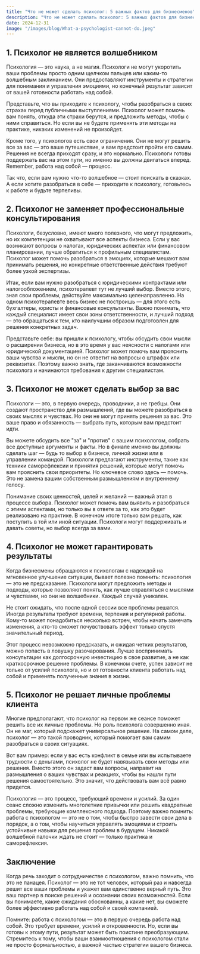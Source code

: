 ```yaml
---  
title: "Что не может сделать психолог: 5 важных фактов для бизнесменов"  
description: "Что не может сделать психолог: 5 важных фактов для бизнесменов"  
date: 2024-12-31
image: "/images/blog/What-a-psychologist-cannot-do.jpeg" 
---
```


## 1. Психолог не является волшебником

Психология — это наука, а не магия. Психологи не могут укоротить ваши проблемы просто одним щелчком пальцев или каким-то волшебным заклинанием. Они предоставляют инструменты и стратегии для понимания и управления эмоциями, но конечный результат зависит от вашей готовности работать над собой. 

Представьте, что вы приходите к психологу, чтобы разобраться в своих страхах перед публичными выступлениями. Психолог может помочь вам понять, откуда эти страхи берутся, и предложить методы, чтобы с ними справиться. Но если вы не будете применять эти методы на практике, никаких изменений не произойдет. 

Кроме того, у психологов есть свои ограничения. Они не могут решить все за вас — это ваше путешествие, и вам предстоит пройти его самим. Решения не всегда приходят сразу, и это нормально. Психологи готовы поддержать вас на этом пути, но именно вы должны двигаться вперед. Remember, работа над собой — процесс.

Так что, если вам нужно что-то волшебное — стоит поискать в сказках. А если хотите разобраться в себе — приходите к психологу, готовьтесь к работе и будьте терпеливы.
## 2. Психолог не заменяет профессиональные консультирования

Психологи, безусловно, имеют много полезного, что могут предложить, но их компетенции не охватывают все аспекты бизнеса. Если у вас возникают вопросы о налогах, юридических аспектах или финансовом планировании, лучше обратиться к профильным специалистам. Психолог может помочь разобраться в эмоциях, которые мешают вам принимать решения, но конкретные ответственные действия требуют более узкой экспертизы.

Итак, если вам нужно разобраться с юридическими контрактами или налогообложением, психотерапевт тут не лучший выбор. Вместо этого, зная свои проблемы, действуйте максимально целенаправленно. На одном психотерапевте весь бизнес не построишь — для этого есть бухгалтеры, юристы и финансовые консультанты. Важно понимать, что каждый специалист имеет свои зоны ответственности, и лучший подход — это обращаться к тем, кто наилучшим образом подготовлен для решения конкретных задач.

Представьте себе: вы пришли к психологу, чтобы обсудить свои мысли о расширении бизнеса, но в это время у вас неясности с налогами или юридической документацией. Психолог может помочь вам прояснить ваши чувства и мысли, но он не ответит на вопросы о штрафах или реквизитах. Поэтому важно знать, где заканчиваются возможности психолога и начинаются требования к другим специалистам.
## 3. Психолог не может сделать выбор за вас

Психологи — это, в первую очередь, проводники, а не гребцы. Они создают пространство для размышлений, где вы можете разобраться в своих мыслях и чувствах. Но они не могут принять решения за вас. Это ваше право и обязанность — выбрать путь, которым вам предстоит идти.

Вы можете обсудить все "за" и "против" с вашим психологом, собрать все доступные аргументы и факты. Но в финале именно вы должны сделать шаг — будь то выбор в бизнесе, личной жизни или в управлении командой. Психологи предлагают инструменты, такие как техники саморефлексии и принятия решений, которые могут помочь вам прояснить свои приоритеты. Но ключевое слово здесь — помочь. Это не замена вашим собственным размышлениям и внутреннему голосу.

Понимание своих ценностей, целей и желаний — важный этап в процессе выбора. Психолог может помочь вам выявить и разобраться с этими аспектами, но только вы в ответе за то, как это будет реализовано на практике. В конечном итоге только вам решать, как поступить в той или иной ситуации. Психологи могут поддерживать и давать советы, но выбор всегда за вами.
## 4. Психолог не может гарантировать результаты

Когда бизнесмены обращаются к психологам с надеждой на мгновенное улучшение ситуации, бывает полезно помнить: психология — это не предсказание. Психологи могут предложить методы и подходы, которые позволяют понять, как лучше справляться с мыслями и чувствами, но они не волшебники. Каждый случай уникален.

Не стоит ожидать, что после одной сессии все проблемы решатся. Иногда результаты требуют времени, терпения и регулярной работы. Кому-то может понадобиться несколько встреч, чтобы начать замечать изменения, а кто-то сможет почувствовать эффект только спустя значительный период. 

Этот процесс невозможно предсказать, и ожидая четких результатов, можно попасть в ловушку разочарования. Лучше воспринимать консультации как долгосрочную инвестицию в свое развитие, а не как краткосрочное решение проблемы. В конечном счете, успех зависит не только от усилий психолога, но и от готовности клиента работать над собой и применять полученные знания в жизни.
## 5. Психолог не решает личные проблемы клиента

Многие предполагают, что психолог на первом же сеансе поможет решить все их личные проблемы. Но роль психолога совершенно иная. Он не маг, который подскажет универсальное решение. На самом деле, психолог — это такой проводник, который помогает вам самим разобраться в своих ситуациях.

Вот вам пример: если у вас есть конфликт в семье или вы испытываете трудности с деньгами, психолог не будет навязывать свои методы или решения. Вместо этого он задаст вам вопросы, направит на размышления о ваших чувствах и реакциях, чтобы вы нашли пути решения самостоятельно. Это значит, что действовать вам всё равно придется.

Психология — это процесс, требующий времени и усилий. За один сеанс сложно изменить многолетние привычки или решить квадратные проблемы, требующие комплексного подхода. Поэтому важно помнить: работа с психологом — это не о том, чтобы быстро завести свои дела в порядок, а о том, чтобы научиться управлять эмоциями и строить устойчивые навыки для решения проблем в будущем. Никакой волшебной палочки ждать не стоит — только практика и саморефлексия.
## Заключение

Когда речь заходит о сотрудничестве с психологом, важно помнить, что это не панацея. Психолог — это не тот человек, который раз и навсегда решит все ваши проблемы и укажет вам единственно верный путь. Это ваш партнер в поиске решений и осознании своих возможностей. Если вы понимаете, какие ожидания обоснованны, а какие нет, вы сможете более эффективно работать над собой и своей компанией.

Помните: работа с психологом — это в первую очередь работа над собой. Это требует времени, усилий и откровенности. Но, если вы готовы к этому пути, результат может быть поистине преобразующим. Стремитесь к тому, чтобы ваши взаимоотношения с психологом стали не просто формальностью, а важной частью стратегии вашего бизнеса.